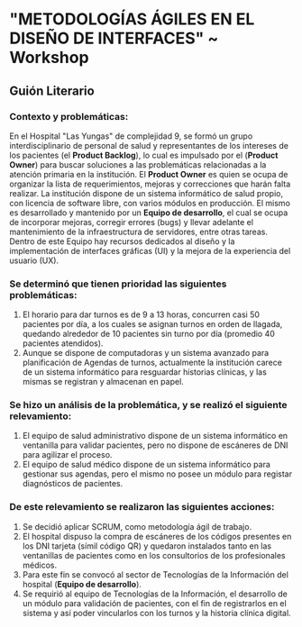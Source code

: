 # "METODOLOGÍAS ÁGILES EN EL DISEÑO DE INTERFACES" ~ Workshop

## Guión Literario 

### Contexto y problemáticas:
En el Hospital "Las Yungas" de complejidad 9, se formó un grupo interdisciplinario de personal de salud y representantes de los intereses de los pacientes (el **Product Backlog**), lo cual es impulsado por el (**Product Owner**) para buscar soluciones a las problemáticas relacionadas a la atención primaria en la institución. El **Product Owner** es quien se ocupa de organizar la lista de requerimientos, mejoras y correcciones que harán falta realizar.
La institución dispone de un sistema informático de salud propio, con licencia de software libre, con varios módulos en producción. El mismo es desarrollado y mantenido por un **Equipo de desarrollo**, el cual se ocupa de incorporar mejoras, corregir errores (bugs) y llevar adelante el mantenimiento de la infraestructura de servidores, entre otras tareas. Dentro de este Equipo hay recursos dedicados al diseño y la implementación de interfaces gráficas (UI) y la mejora de la experiencia del usuario (UX).

### Se determinó que tienen prioridad las siguientes problemáticas:
1. El horario para dar turnos es de 9 a 13 horas, concurren casi 50 pacientes por día, a los cuales se asignan turnos en orden de llagada, quedando alrededor de 10 pacientes sin turno por día (promedio 40 pacientes atendidos).
2. Aunque se dispone de computadoras y un sistema avanzado para planificación de Agendas de turnos, actualmente la institución carece de un sistema informático para resguardar historias clínicas, y las mismas se registran y almacenan en papel.

### Se hizo un análisis de la problemática, y se realizó el siguiente relevamiento:
1. El equipo de salud administrativo dispone de un sistema informático en ventanilla para validar pacientes, pero no dispone de escáneres de DNI para agilizar el proceso. 
2. El equipo de salud médico dispone de un sistema informático para gestionar sus agendas, pero el mismo no posee un módulo para registar diagnósticos de pacientes. 

### De este relevamiento se realizaron las siguientes acciones:
1. Se decidió aplicar SCRUM, como metodología ágil de trabajo.
2. El hospital dispuso la compra de escáneres de los códigos presentes en los DNI tarjeta (símil código QR) y quedaron instalados tanto en las ventanillas de pacientes como en los consultorios de los profesionales médicos.
3. Para este fin se convocó al sector de Tecnologías de la Información del hospital (**Equipo de desarrollo**).
4. Se requirió al equipo de Tecnologías de la Información, el desarrollo de un módulo para validación de pacientes, con el fin de registrarlos en el sistema y así poder vincularlos con los turnos y la historia clínica digital. 